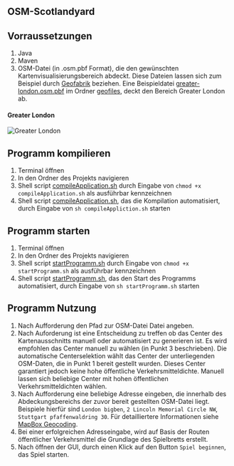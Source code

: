 ## OSM-Scotlandyard

## Vorraussetzungen
1. Java
2. Maven
3. OSM-Datei (in .osm.pbf Format), die den gewünschten Kartenvisualisierungsbereich abdeckt. Diese Dateien lassen sich zum Beispiel durch [Geofabrik](https://download.geofabrik.de/) beziehen. Eine Beispieldatei [greater-london.osm.pbf](geofiles/greater-london.osm.pbf) im Ordner [geofiles](geofiles), deckt den Bereich Greater London ab. 

#### Greater London
![Greater London](https://user-images.githubusercontent.com/45538729/158072585-34aece11-f732-4088-9b77-bae192392934.png)

## Programm kompilieren
1. Terminal öffnen
2. In den Ordner des Projekts navigieren
3. Shell script [compileApplication.sh](./compileApplication.sh) durch Eingabe von `chmod +x compileApplication.sh` als ausführbar kennzeichnen
4. Shell script [compileApplication.sh](./compileApplication.sh), das die Kompilation automatisiert, durch Eingabe von `sh compileAppliction.sh` starten

## Programm starten
1. Terminal öffnen
2. In den Ordner des Projekts navigieren
3. Shell script [startProgramm.sh](startProgramm.sh) durch Eingabe von `chmod +x startProgramm.sh` als ausführbar kennzeichnen
4. Shell script [startProgramm.sh](startProgramm.sh), das den Start des Programms automatisiert, durch Eingabe von `sh startProgramm.sh` starten

## Programm Nutzung
1. Nach Aufforderung den Pfad zur OSM-Datei Datei angeben.
2. Nach Auforderung ist eine Entscheidung zu treffen ob das Center des Kartenausschnitts manuell oder automatisiert zu generieren ist. Es wird empfohlen das Center manuell zu wählen (in Punkt 3 beschrieben). Die automatische Centerselektion wählt das Center der unterliegenden OSM-Daten, die in Punkt 1 bereit gestellt wurden. Dieses Center garantiert jedoch keine hohe öffentliche Verkehrsmitteldichte. Manuell lassen sich beliebige Center mit hohen öffentlichen Verkehrsmitteldichten wählen.
3. Nach Aufforderung eine beliebige Adresse eingeben, die innerhalb des Abdeckungsbereichs der zuvor bereit gestellten OSM-Datei liegt. Beispiele hierfür sind `London bigben`, `2 Lincoln Memorial Circle NW`, `Stuttgart pfaffenwaldring 30`. Für detailliertere Informationen siehe [MapBox Geocoding](https://docs.mapbox.com/help/getting-started/geocoding/).
4. Bei einer erfolgreichen Adresseingabe, wird auf Basis der Routen öffentlicher Verkehrsmittel die Grundlage des Spielbretts erstellt.
5. Nach öffnen der GUI, durch einen Klick auf den Button `Spiel beginnen`, das Spiel starten.

